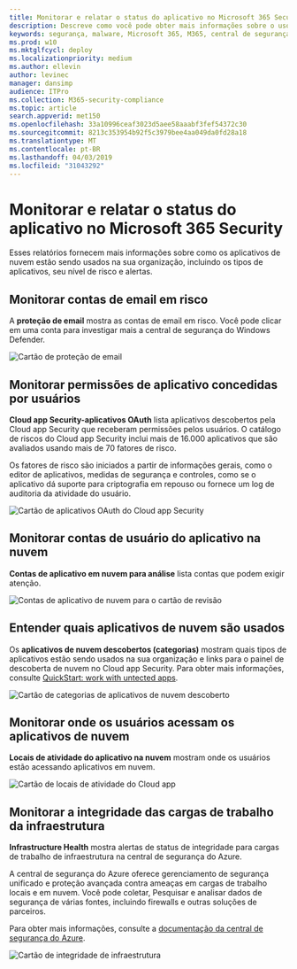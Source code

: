 ```yaml
---
title: Monitorar e relatar o status do aplicativo no Microsoft 365 Security
description: Descreve como você pode obter mais informações sobre o uso do aplicativo na nuvem em sua organização
keywords: segurança, malware, Microsoft 365, M365, central de segurança, monitor, relatório, aplicativos
ms.prod: w10
ms.mktglfcycl: deploy
ms.localizationpriority: medium
ms.author: ellevin
author: levinec
manager: dansimp
audience: ITPro
ms.collection: M365-security-compliance
ms.topic: article
search.appverid: met150
ms.openlocfilehash: 33a10996ceaf3023d5aee58aaabf3fef54372c30
ms.sourcegitcommit: 8213c353954b92f5c3979bee4aa049da0fd28a18
ms.translationtype: MT
ms.contentlocale: pt-BR
ms.lasthandoff: 04/03/2019
ms.locfileid: "31043292"
---
```

# <a name="monitor-and-report-app-status-in-microsoft-365-security"></a>Monitorar e relatar o status do aplicativo no Microsoft 365 Security


Esses relatórios fornecem mais informações sobre como os aplicativos de nuvem estão sendo usados na sua organização, incluindo os tipos de aplicativos, seu nível de risco e alertas.

## <a name="monitor-email-accounts-at-risk"></a>Monitorar contas de email em risco

A **proteção de email** mostra as contas de email em risco. Você pode clicar em uma conta para investigar mais a central de segurança do Windows Defender.

![Cartão de proteção de email](./media/security-docs/email-protection.png)

## <a name="monitor-app-permissions-granted-by-users"></a>Monitorar permissões de aplicativo concedidas por usuários

**Cloud app Security-aplicativos OAuth** lista aplicativos descobertos pela Cloud app Security que receberam permissões pelos usuários. O catálogo de riscos do Cloud app Security inclui mais de 16.000 aplicativos que são avaliados usando mais de 70 fatores de risco.

Os fatores de risco são iniciados a partir de informações gerais, como o editor de aplicativos, medidas de segurança e controles, como se o aplicativo dá suporte para criptografia em repouso ou fornece um log de auditoria da atividade do usuário.

![Cartão de aplicativos OAuth do Cloud app Security](./media/security-docs/cloud-app-security-oauth-apps.png)

## <a name="monitor-cloud-app-user-accounts"></a>Monitorar contas de usuário do aplicativo na nuvem

**Contas de aplicativo em nuvem para análise** lista contas que podem exigir atenção.

![Contas de aplicativo de nuvem para o cartão de revisão](./media/security-docs/cloud-app-accounts-for-review.png)

## <a name="understand-which-cloud-apps-are-used"></a>Entender quais aplicativos de nuvem são usados

Os **aplicativos de nuvem descobertos (categorias)** mostram quais tipos de aplicativos estão sendo usados na sua organização e links para o painel de descoberta de nuvem no Cloud app Security. Para obter mais informações, consulte [QuickStart: work with untected apps](https://docs.microsoft.com/cloud-app-security/discovered-apps).  

![Cartão de categorias de aplicativos de nuvem descoberto](./media/security-docs/discovered-cloud-apps-categories.png)

## <a name="monitor-where-users-access-cloud-apps"></a>Monitorar onde os usuários acessam os aplicativos de nuvem

**Locais de atividade do aplicativo na nuvem** mostram onde os usuários estão acessando aplicativos em nuvem.

![Cartão de locais de atividade do Cloud app](./media/security-docs/cloud-app-activity-locations.png)

## <a name="monitor-health-for-infrastructure-workloads"></a>Monitorar a integridade das cargas de trabalho da infraestrutura

**Infrastructure Health** mostra alertas de status de integridade para cargas de trabalho de infraestrutura na central de segurança do Azure.

A central de segurança do Azure oferece gerenciamento de segurança unificado e proteção avançada contra ameaças em cargas de trabalho locais e em nuvem. Você pode coletar, Pesquisar e analisar dados de segurança de várias fontes, incluindo firewalls e outras soluções de parceiros.

Para obter mais informações, consulte a [documentação da central de segurança do Azure](https://docs.microsoft.com/azure/security-center/).

![Cartão de integridade de infraestrutura](./media/security-docs/infrastructure-health.png)
